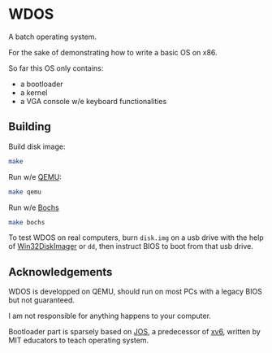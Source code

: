 # WDOS
A batch operating system.

For the sake of demonstrating how to write a basic OS on x86.

So far this OS only contains:
* a bootloader
* a kernel
* a VGA console w/e keyboard functionalities

## Building

Build disk image:
```sh
make
```

Run w/e [QEMU](https://www.qemu.org/):
```sh
make qemu
```

Run w/e [Bochs](http://bochs.sourceforge.net/)
```sh
make bochs
```

To test WDOS on real computers, burn `disk.img` on a usb drive with the help of [Win32DiskImager](https://sourceforge.net/projects/win32diskimager/) or `dd`, then instruct BIOS to boot from that usb drive.

## Acknowledgements
WDOS is developped on QEMU, should run on most PCs with a legacy BIOS but not guaranteed.

I am not responsible for anything happens to your computer.

Bootloader part is sparsely based on [JOS](https://pdos.csail.mit.edu/6.828/2018/overview.html), a predecessor of [xv6](https://pdos.csail.mit.edu/6.828/2019/xv6.html), written by MIT educators to teach operating system.
